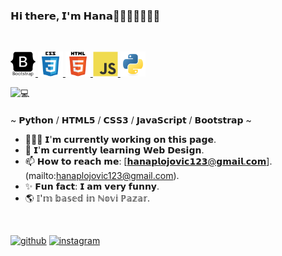 ### 𝗛𝗶 𝘁𝗵𝗲𝗿𝗲, 𝗜'𝗺 𝗛𝗮𝗻𝗮👋🏼👩🏻‍💻🇷🇸
<div>
<br>
<p><a href="https://getbootstrap.com" target="_blank" rel="noreferrer"> <img src="https://raw.githubusercontent.com/devicons/devicon/master/icons/bootstrap/bootstrap-plain-wordmark.svg" alt="bootstrap" width="40" height="40"/> 
 </a> <a href="https://www.w3schools.com/css/" target="_blank" rel="noreferrer"> <img src="https://raw.githubusercontent.com/devicons/devicon/master/icons/css3/css3-original-wordmark.svg" alt="css3" width="40" height="40"/> 
 </a> <a href="https://www.w3.org/html/" target="_blank" rel="noreferrer"> <img src="https://raw.githubusercontent.com/devicons/devicon/master/icons/html5/html5-original-wordmark.svg" alt="html5" width="40" height="40"/> </a> <a href="https://developer.mozilla.org/en-US/docs/Web/JavaScript" target="_blank" rel="noreferrer"> <img src="https://raw.githubusercontent.com/devicons/devicon/master/icons/javascript/javascript-original.svg" alt="javascript" width="40" height="40"/> </a> <a href="https://www.python.org" target="_blank" rel="noreferrer"> <img src="https://raw.githubusercontent.com/devicons/devicon/master/icons/python/python-original.svg" alt="python" width="40" height="40"/> </a> 

 </p></div>


![💻](https://i.pinimg.com/originals/8b/35/fe/8b35fef55fba1a201c9c7a11d3ec3d64.gif)

####


~ 𝗣𝘆𝘁𝗵𝗼𝗻 / 𝗛𝗧𝗠𝗟𝟱 / 𝗖𝗦𝗦𝟯 / 𝗝𝗮𝘃𝗮𝗦𝗰𝗿𝗶𝗽𝘁 / 𝗕𝗼𝗼𝘁𝘀𝘁𝗿𝗮𝗽 ~

- 👩🏻‍💻 𝗜'𝗺 𝗰𝘂𝗿𝗿𝗲𝗻𝘁𝗹𝘆 𝘄𝗼𝗿𝗸𝗶𝗻𝗴 𝗼𝗻 𝘁𝗵𝗶𝘀 𝗽𝗮𝗴𝗲.
- 🌱 𝗜'𝗺 𝗰𝘂𝗿𝗿𝗲𝗻𝘁𝗹𝘆 𝗹𝗲𝗮𝗿𝗻𝗶𝗻𝗴 𝗪𝗲𝗯 𝗗𝗲𝘀𝗶𝗴𝗻.
- 📫 𝗛𝗼𝘄 𝘁𝗼 𝗿𝗲𝗮𝗰𝗵 𝗺𝗲: [𝗵𝗮𝗻𝗮𝗽𝗹𝗼𝗷𝗼𝘃𝗶𝗰𝟭𝟮𝟯@𝗴𝗺𝗮𝗶𝗹.𝗰𝗼𝗺].(mailto:hanaplojovic123@gmail.com).
- ✨ 𝗙𝘂𝗻 𝗳𝗮𝗰𝘁: 𝗜 𝗮𝗺 𝘃𝗲𝗿𝘆 𝗳𝘂𝗻𝗻𝘆.
- 🌎 𝕀'𝕞 𝕓𝕒𝕤𝕖𝕕 𝕚𝕟 ℕ𝕠𝕧𝕚 ℙ𝕒𝕫𝕒𝕣.








<br>

[<img src="https://cdn-icons-png.flaticon.com/512/2111/2111432.png" alt='github' height='40'>](https://github.com/plojovichana)  [<img src='https://cdn-icons-png.flaticon.com/512/87/87390.png' alt='instagram' height='40'>](https://www.instagram.com/hanaplojovic/)  




